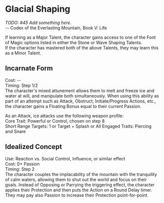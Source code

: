 # Glacial Shaping

*TODO: #45 Add something here.*  
-- Codex of the Everlasting Mountain, Book V: Life

If learning as a Major Talent, the character gains access to one of the Font of Magic options listed in either the Stone or Wave Shaping Talents.  
If the character has mastered both of the above Talents, they may learn this as a Minor Talent.

## Incarnate Form
Cost: --    
Timing: Step 1/2  
The character's mixed attunement allows them to melt and freeze ice and water at will, and manipulate both simultaneously. When using this ability as part of an attempt such as Attack, Obstruct, Initiate/Progress Actions, etc., the character gains a Floating Bonus equal to their current Passion.

As an Attack, ice attacks use the following weapon profile:  
Core Trait: Powerful or Control, chosen on step 8  
Short Range
Targets: 1 or Target + Splash or All Engaged
Traits: Piercing and Snare

## Idealized Concept
Use: Reaction vs. Social Control, Influence, or similar effect  
Cost: 0+ Passion   
Timing: Step 2  
The character couples the implacability of the mountain with the tranquility of calm waters, allowing them to shut out the world and focus on their goals. Instead of Opposing or Parrying the triggering effect, the character applies their Protection and then puts the Action on a Round Delay timer. They may pay also Passion to increase their Protection point-for-point.